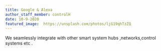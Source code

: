 ```yaml
---
title: Google & Alexa
author_staff_member: controlH
date: 10-9-2020
featured_image:  https://unsplash.com/photos/ljG19qhTzZQ
---
```

We seamlessly integrate with other smart system hubs ,networks,control systems etc  .
